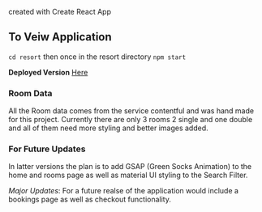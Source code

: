 created with Create React App

## To Veiw Application

`cd resort` then once in the resort directory `npm start`

**Deployed Version**  [Here](https://the-lux-resort.netlify.app/)

### Room Data

All the Room data comes from the service contentful and was hand made for this project. Currently there are only 3 rooms 2 single and one double and all of them need more styling and better images added.

### For Future Updates

 In latter versions the plan is to add GSAP (Green Socks Animation) to the home and rooms page as well as material UI styling to the Search Filter.

*Major Updates*: For a future realse of the application would include a bookings page as well as checkout functionality.
